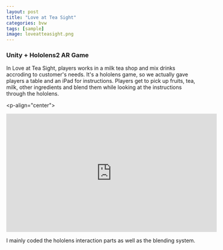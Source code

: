 ```yaml
---
layout: post
title: "Love at Tea Sight"
categories: bvw
tags: [sample]
image: loveatteasight.png
---
```

### Unity + Hololens2   AR Game

In Love at Tea Sight, players works in a milk tea shop and mix drinks accroding to customer's needs. It's a hololens game, so we actually gave players a table and an iPad for instructions. Players get to pick up fruits, tea, milk, other ingredients and blend them while looking at the instructions through the hololens.

<p-align="center">
<iframe width="560" height="315" src="https://www.youtube.com/embed/tfmUbINSamM" title="YouTube video player" frameborder="0" allow="accelerometer; autoplay; clipboard-write; encrypted-media; gyroscope; picture-in-picture" allowfullscreen></iframe>
</p>

I mainly coded the hololens interaction parts as well as the blending system. 

